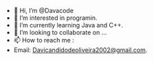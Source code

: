 - 👋 Hi, I’m @Davacode
- 👀 I’m interested in programin.
- 🌱 I’m currently learning Java and C++.
- 💞️ I’m looking to collaborate on ...
- 📫 How to reach me :
- Email:  Davicandidodeoliveira2002@gmail.com.


<!---
Davacode/Davacode is a ✨ special ✨ repository because its `README.md` (this file) appears on your GitHub profile.
You can click the Preview link to take a look at your changes.
--->
